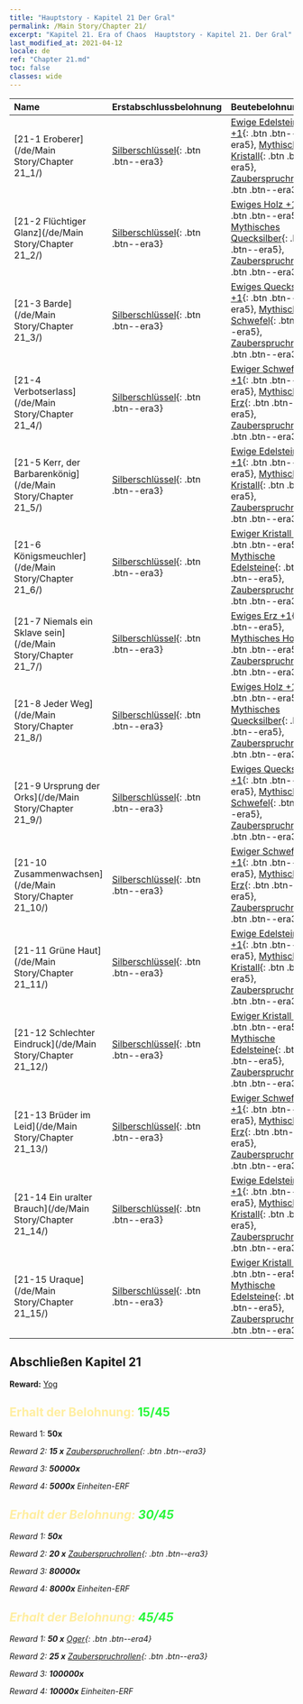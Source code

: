 ```yaml
---
title: "Hauptstory - Kapitel 21 Der Gral"
permalink: /Main Story/Chapter 21/
excerpt: "Kapitel 21. Era of Chaos  Hauptstory - Kapitel 21. Der Gral"
last_modified_at: 2021-04-12
locale: de
ref: "Chapter 21.md"
toc: false
classes: wide
---
```


  | Name |  Erstabschlussbelohnung | Beutebelohnung |
  |:------------|:------------|:------------| 
  | [21-1 Eroberer](/de/Main Story/Chapter 21_1/) | [Silberschlüssel](/de/Items/con_693/){: .btn .btn--era3} | [Ewige Edelsteine +1](/de/Items/mat_72/){: .btn .btn--era5}, [Mythischer Kristall](/de/Items/mat_66/){: .btn .btn--era5}, [Zauberspruchrollen](/de/Items/con_694/){: .btn .btn--era3} |
  | [21-2 Flüchtiger Glanz](/de/Main Story/Chapter 21_2/) | [Silberschlüssel](/de/Items/con_693/){: .btn .btn--era3} | [Ewiges Holz +1](/de/Items/mat_69/){: .btn .btn--era5}, [Mythisches Quecksilber](/de/Items/mat_63/){: .btn .btn--era5}, [Zauberspruchrollen](/de/Items/con_694/){: .btn .btn--era3} |
  | [21-3 Barde](/de/Main Story/Chapter 21_3/) | [Silberschlüssel](/de/Items/con_693/){: .btn .btn--era3} | [Ewiges Quecksilber +1](/de/Items/mat_70/){: .btn .btn--era5}, [Mythischer Schwefel](/de/Items/mat_64/){: .btn .btn--era5}, [Zauberspruchrollen](/de/Items/con_694/){: .btn .btn--era3} |
  | [21-4 Verbotserlass](/de/Main Story/Chapter 21_4/) | [Silberschlüssel](/de/Items/con_693/){: .btn .btn--era3} | [Ewiger Schwefel +1](/de/Items/mat_71/){: .btn .btn--era5}, [Mythisches Erz](/de/Items/mat_61/){: .btn .btn--era5}, [Zauberspruchrollen](/de/Items/con_694/){: .btn .btn--era3} |
  | [21-5 Kerr, der Barbarenkönig](/de/Main Story/Chapter 21_5/) | [Silberschlüssel](/de/Items/con_693/){: .btn .btn--era3} | [Ewige Edelsteine +1](/de/Items/mat_72/){: .btn .btn--era5}, [Mythischer Kristall](/de/Items/mat_66/){: .btn .btn--era5}, [Zauberspruchrollen](/de/Items/con_694/){: .btn .btn--era3} |
  | [21-6 Königsmeuchler](/de/Main Story/Chapter 21_6/) | [Silberschlüssel](/de/Items/con_693/){: .btn .btn--era3} | [Ewiger Kristall +1](/de/Items/mat_73/){: .btn .btn--era5}, [Mythische Edelsteine](/de/Items/mat_65/){: .btn .btn--era5}, [Zauberspruchrollen](/de/Items/con_694/){: .btn .btn--era3} |
  | [21-7 Niemals ein Sklave sein](/de/Main Story/Chapter 21_7/) | [Silberschlüssel](/de/Items/con_693/){: .btn .btn--era3} | [Ewiges Erz +1](/de/Items/mat_68/){: .btn .btn--era5}, [Mythisches Holz](/de/Items/mat_62/){: .btn .btn--era5}, [Zauberspruchrollen](/de/Items/con_694/){: .btn .btn--era3} |
  | [21-8 Jeder Weg](/de/Main Story/Chapter 21_8/) | [Silberschlüssel](/de/Items/con_693/){: .btn .btn--era3} | [Ewiges Holz +1](/de/Items/mat_69/){: .btn .btn--era5}, [Mythisches Quecksilber](/de/Items/mat_63/){: .btn .btn--era5}, [Zauberspruchrollen](/de/Items/con_694/){: .btn .btn--era3} |
  | [21-9 Ursprung der Orks](/de/Main Story/Chapter 21_9/) | [Silberschlüssel](/de/Items/con_693/){: .btn .btn--era3} | [Ewiges Quecksilber +1](/de/Items/mat_70/){: .btn .btn--era5}, [Mythischer Schwefel](/de/Items/mat_64/){: .btn .btn--era5}, [Zauberspruchrollen](/de/Items/con_694/){: .btn .btn--era3} |
  | [21-10 Zusammenwachsen](/de/Main Story/Chapter 21_10/) | [Silberschlüssel](/de/Items/con_693/){: .btn .btn--era3} | [Ewiger Schwefel +1](/de/Items/mat_71/){: .btn .btn--era5}, [Mythisches Erz](/de/Items/mat_61/){: .btn .btn--era5}, [Zauberspruchrollen](/de/Items/con_694/){: .btn .btn--era3} |
  | [21-11 Grüne Haut](/de/Main Story/Chapter 21_11/) | [Silberschlüssel](/de/Items/con_693/){: .btn .btn--era3} | [Ewige Edelsteine +1](/de/Items/mat_72/){: .btn .btn--era5}, [Mythischer Kristall](/de/Items/mat_66/){: .btn .btn--era5}, [Zauberspruchrollen](/de/Items/con_694/){: .btn .btn--era3} |
  | [21-12 Schlechter Eindruck](/de/Main Story/Chapter 21_12/) | [Silberschlüssel](/de/Items/con_693/){: .btn .btn--era3} | [Ewiger Kristall +1](/de/Items/mat_73/){: .btn .btn--era5}, [Mythische Edelsteine](/de/Items/mat_65/){: .btn .btn--era5}, [Zauberspruchrollen](/de/Items/con_694/){: .btn .btn--era3} |
  | [21-13 Brüder im Leid](/de/Main Story/Chapter 21_13/) | [Silberschlüssel](/de/Items/con_693/){: .btn .btn--era3} | [Ewiger Schwefel +1](/de/Items/mat_71/){: .btn .btn--era5}, [Mythisches Erz](/de/Items/mat_61/){: .btn .btn--era5}, [Zauberspruchrollen](/de/Items/con_694/){: .btn .btn--era3} |
  | [21-14 Ein uralter Brauch](/de/Main Story/Chapter 21_14/) | [Silberschlüssel](/de/Items/con_693/){: .btn .btn--era3} | [Ewige Edelsteine +1](/de/Items/mat_72/){: .btn .btn--era5}, [Mythischer Kristall](/de/Items/mat_66/){: .btn .btn--era5}, [Zauberspruchrollen](/de/Items/con_694/){: .btn .btn--era3} |
  | [21-15 Uraque](/de/Main Story/Chapter 21_15/) | [Silberschlüssel](/de/Items/con_693/){: .btn .btn--era3} | [Ewiger Kristall +1](/de/Items/mat_73/){: .btn .btn--era5}, [Mythische Edelsteine](/de/Items/mat_65/){: .btn .btn--era5}, [Zauberspruchrollen](/de/Items/con_694/){: .btn .btn--era3} |


## Abschließen Kapitel 21

 **Reward:** [Yog](/de/heroes/Yog/)



## <span style="color: #ffeea0">Erhalt der Belohnung: </span><span style="color: #27f73a">15/45</span>

 Reward 1:  **50x** <i class="fas fa-gem"/>

 Reward 2: **15 x** [Zauberspruchrollen](/de/Items/con_694/){: .btn .btn--era3}

 Reward 3:  **50000x** <i class="fas fa-coins"/>

 Reward 4:  **5000x** Einheiten-ERF



## <span style="color: #ffeea0">Erhalt der Belohnung: </span><span style="color: #27f73a">30/45</span>

 Reward 1:  **50x** <i class="fas fa-gem"/>

 Reward 2: **20 x** [Zauberspruchrollen](/de/Items/con_694/){: .btn .btn--era3}

 Reward 3:  **80000x** <i class="fas fa-coins"/>

 Reward 4:  **8000x** Einheiten-ERF



## <span style="color: #ffeea0">Erhalt der Belohnung: </span><span style="color: #27f73a">45/45</span>

 Reward 1: **50 x** [Oger](/de/Items/unt_220/){: .btn .btn--era4}

 Reward 2: **25 x** [Zauberspruchrollen](/de/Items/con_694/){: .btn .btn--era3}

 Reward 3:  **100000x** <i class="fas fa-coins"/>

 Reward 4:  **10000x** Einheiten-ERF

